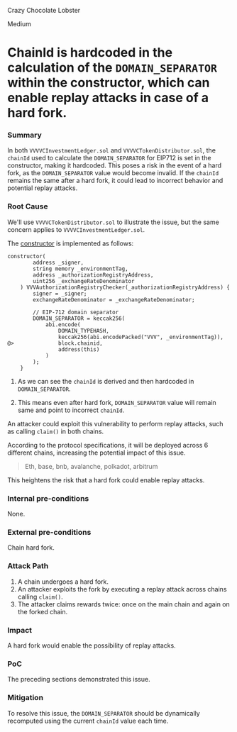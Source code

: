 Crazy Chocolate Lobster

Medium

# ChainId is hardcoded in the calculation of the `DOMAIN_SEPARATOR` within the constructor, which can enable replay attacks in case of a hard fork.

### Summary

In both `VVVVCInvestmentLedger.sol` and `VVVVCTokenDistributor.sol`, the `chainId` used to calculate the `DOMAIN_SEPARATOR` for EIP712 is set in the constructor, making it hardcoded. This poses a risk in the event of a hard fork, as the `DOMAIN_SEPARATOR` value would become invalid. If the `chainId` remains the same after a hard fork, it could lead to incorrect behavior and potential replay attacks.

### Root Cause

We'll use `VVVVCTokenDistributor.sol` to illustrate the issue, but the same concern applies to `VVVVCInvestmentLedger.sol`.

The [constructor](https://github.com/sherlock-audit/2024-11-vvv-exchange-update/blob/1791f41b310489aaa66de349ef1b9e4bd331f14b/vvv-platform-smart-contracts/contracts/vc/VVVVCTokenDistributor.sol#L84-L100) is implemented as follows:
```solidity
constructor(
        address _signer,
        string memory _environmentTag,
        address _authorizationRegistryAddress,
        uint256 _exchangeRateDenominator
    ) VVVAuthorizationRegistryChecker(_authorizationRegistryAddress) {
        signer = _signer;
        exchangeRateDenominator = _exchangeRateDenominator;

        // EIP-712 domain separator
        DOMAIN_SEPARATOR = keccak256(
            abi.encode(
                DOMAIN_TYPEHASH,
                keccak256(abi.encodePacked("VVV", _environmentTag)),
@>              block.chainid,
                address(this)
            )
        );
    }
```
1. As we can see the `chainId` is derived and then hardcoded in `DOMAIN_SEPARATOR`.

2. This means even after hard fork, `DOMAIN_SEPARATOR` value will remain same and point to incorrect `chainId`.

An attacker could exploit this vulnerability to perform replay attacks, such as calling `claim()` in both chains.

According to the protocol specifications, it will be deployed across 6 different chains, increasing the potential impact of this issue.
> Eth, base, bnb, avalanche, polkadot, arbitrum

This heightens the risk that a hard fork could enable replay attacks.

### Internal pre-conditions

None.

### External pre-conditions

Chain hard fork. 

### Attack Path

1. A chain undergoes a hard fork.
2. An attacker exploits the fork by executing a replay attack across chains calling `claim()`.
3. The attacker claims rewards twice: once on the main chain and again on the forked chain.

### Impact

A hard fork would enable the possibility of replay attacks.

### PoC

The preceding sections demonstrated this issue.

### Mitigation

To resolve this issue, the `DOMAIN_SEPARATOR` should be dynamically recomputed using the current `chainId` value each time.